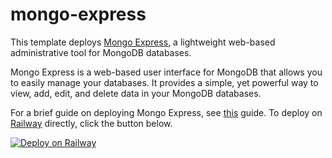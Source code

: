 # mongo-express
This template deploys [Mongo Express](https://github.com/mongo-express/mongo-express), a lightweight web-based administrative tool for MongoDB databases.

Mongo Express is a web-based user interface for MongoDB that allows you to easily manage your databases. It provides a simple, yet powerful way to view, add, edit, and delete data in your MongoDB databases.

For a brief guide on deploying Mongo Express, see [this](https://alphasec.io/mongo-express-mongodb-management-made-easy/) guide. To deploy on [Railway](https://railway.app/?referralCode=alphasec) directly, click the button below.

[![Deploy on Railway](https://railway.app/button.svg)](https://railway.app/new/template/P7J0lk?referralCode=alphasec)

